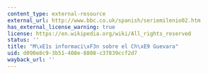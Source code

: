 ```yaml
---
content_type: external-resource
external_url: http://www.bbc.co.uk/spanish/seriemilenio02.htm
has_external_license_warning: true
license: https://en.wikipedia.org/wiki/All_rights_reserved
status: ''
title: "M\xE1s informaci\xF3n sobre el Ch\xE9 Guevara"
uid: d090e8c9-3b51-408e-8808-c37839ccf2d7
wayback_url: ''
---
```

